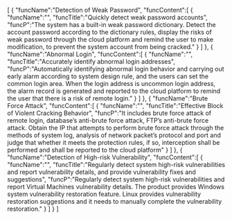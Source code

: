 [
	{
		"funcName":"Detection of Weak Password",
		"funcContent":[
			{
				"funcName":"",
				"funcTitle":"Quickly detect weak password accounts",
				"funcP":"The system has a built-in weak password dictionary. Detect the account password according to the dictionary rules, display the risks of weak password through the cloud platform and remind the user to make modification, to prevent the system account from being cracked."
			}
		]
	},
	{
		"funcName":"Abnormal Login",
		"funcContent":[
			{
				"funcName":"",
				"funcTitle":"Accurately identify abnormal login addresses",
				"funcP":"Automatically identifying abnormal login behavior and carrying out early alarm according to system design rule, and the users can set the common login area. When the login address is uncommon login address, the alarm record is generated and reported to the cloud platform to remind the user that there is a risk of remote login."
			}
		]
	},
	{
		"funcName":"Brute Force Attack",
		"funcContent":[
			{
				"funcName":"",
				"funcTitle":"Effective Block of Violent Cracking Behavior",
				"funcP":"It includes brute force attack of remote login, database’s anti-brute force attack, FTP’s anti-brute force attack. Obtain the IP that attempts to perform brute force attack through the methods of system log, analysis of network packet’s protocol and port and judge that whether it meets the protection rules, if so, interception shall be performed and shall be reported to the cloud platform"
			}
		]
	},
	{
		"funcName":"Detection of High-risk Vulnerability",
		"funcContent":[
			{
				"funcName":"",
				"funcTitle":"Regularly detect system high-risk vulnerabilities and report vulnerability details, and provide vulnerability fixes and suggestions",
				"funcP":"Regularly detect system high-risk vulnerabilities and report Virtual Machines vulnerability details. The product provides Windows system vulnerability restoration feature. Linux provides vulnerability restoration suggestions and it needs to manually complete the vulnerability restoration."
			}
		]
	}
]